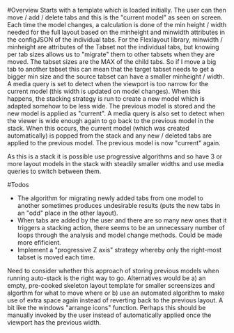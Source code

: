 
#Overview
Starts with a template which is loaded initially. The user can then move / add / delete tabs and this is the "current model" as seen on screen.
Each time the model changes, a calculation is done of the min height / width needed for the full layout based on the minheight and minwidth attributes in the configJSON of the individual tabs. For the Flexlayout library, minwidth / minheight are attributes of the Tabset not the individual tabs, but knowing per tab sizes allows us to "migrate" them to other tabsets when they are moved. The tabset sizes are the MAX of the child tabs. So if I move a big tab to another tabset this can mean that the target tabset needs to get a bigger min size and the source tabset can have a smaller minheight / width.
A media query is set to detect when the viewport is too narrow for the current model (this width is updated on model changes). When this happens, the stacking strategy is run to create a new model which is adapted somehow to be less wide. The previous model is stored and the new model is applied as "current".
A media query is also set to detect when the viewer is wide enough again to go back to the previous model in the stack. When this occurs, the current model (which was created automatically) is popped from the stack and any new / deleted tabs are applied to the previous model. The previous model is now "current" again.

As this is a stack it is possible use progressive algorithms and so have 3 or more layout models in the stack with steadily smaller widths and use media queries to switch between them.

#Todos
- The algorithm for migrating newly added tabs from one model to another sometimes produces undesirable results (puts the new tabs in an "odd" place in the other layout).
- When tabs are added by the user and there are so many new ones that it triggers a stacking action, there seems to be an unnecessary number of loops through the analysis and model change methods. Could be made more efificient.
- Implement a "progressive Z axis" strategy whereby only the right-most tabset is moved each time.

Need to consider whether this approach of storing previous models when running auto-stack is the right way to go. Alternatives would be 
a) an empty, pre-cooked skeleton layout template for smaller screensizes and algorthm for what to move where or 
b) use an automated algorithm to make use of extra space again instead of reverting back to the previous layout. A bit like the windows "arrange icons" function. Perhaps this should be manually invoked by the user instead of automatically applied once the viewport has the previous width.
